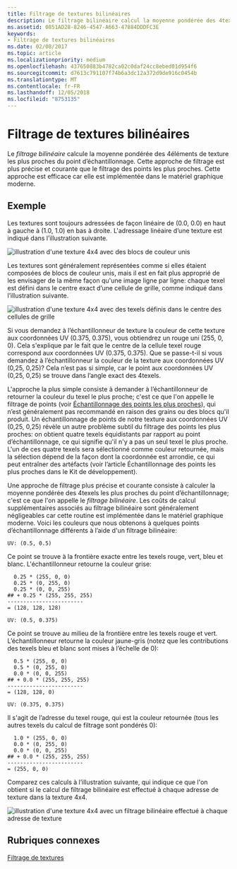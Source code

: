 ```yaml
---
title: Filtrage de textures bilinéaires
description: Le filtrage bilinéaire calcul la moyenne pondérée des 4texels les plus proches du point d'échantillonnage.
ms.assetid: 0851AD28-8246-4547-A663-47884DDDFC3E
keywords:
- Filtrage de textures bilinéaires
ms.date: 02/08/2017
ms.topic: article
ms.localizationpriority: medium
ms.openlocfilehash: 437650883b4782ca02c0daf24cc8ebed01d954f6
ms.sourcegitcommit: d7613c791107f74b6a3dc12a372d9de916c0454b
ms.translationtype: MT
ms.contentlocale: fr-FR
ms.lasthandoff: 12/05/2018
ms.locfileid: "8753135"
---
```

# <a name="bilinear-texture-filtering"></a>Filtrage de textures bilinéaires


Le *filtrage bilinéaire* calcule la moyenne pondérée des 4éléments de texture les plus proches du point d’échantillonnage. Cette approche de filtrage est plus précise et courante que le filtrage des points les plus proches. Cette approche est efficace car elle est implémentée dans le matériel graphique moderne.


## <a name="span-idexamplespanspan-idexamplespanspan-idexamplespanexample"></a><span id="Example"></span><span id="example"></span><span id="EXAMPLE"></span>Exemple


Les textures sont toujours adressées de façon linéaire de (0.0, 0.0) en haut à gauche à (1.0, 1.0) en bas à droite. L'adressage linéaire d’une texture est indiqué dans l’illustration suivante.

![illustration d'une texture 4x4 avec des blocs de couleur unis](images/bilinear-fig7a.png)

Les textures sont généralement représentées comme si elles étaient composées de blocs de couleur unis, mais il est en fait plus approprié de les envisager de la même façon qu'une image ligne par ligne: chaque texel est défini dans le centre exact d’une cellule de grille, comme indiqué dans l’illustration suivante.

![illustration d'une texture 4x4 avec des texels définis dans le centre des cellules de grille](images/bilinear-fig7b.png)

Si vous demandez à l’échantillonneur de texture la couleur de cette texture aux coordonnées UV (0.375, 0.375), vous obtiendrez un rouge uni (255, 0, 0). Cela s'explique par le fait que le centre de la cellule texel rouge correspond aux coordonnées UV (0.375, 0.375). Que se passe-t-il si vous demandez à l’échantillonneur la couleur de la texture aux coordonnées UV (0,25, 0,25)? Cela n’est pas si simple, car le point aux coordonnées UV (0,25, 0,25) se trouve dans l’angle exact des 4texels.

L'approche la plus simple consiste à demander à l’échantillonneur de retourner la couleur du texel le plus proche; c'est ce que l'on appelle le filtrage de points (voir [Échantillonnage des points les plus proches](nearest-point-sampling.md)), qui n’est généralement pas recommandé en raison des grains ou des blocs qu'il produit. Un échantillonnage de points de notre texture aux coordonnées UV (0,25, 0,25) révèle un autre problème subtil du filtrage des points les plus proches: on obtient quatre texels équidistants par rapport au point d’échantillonnage, ce qui signifie qu'il n'y a pas un seul texel le plus proche. L'un de ces quatre texels sera sélectionné comme couleur retournée, mais la sélection dépend de la façon dont la coordonnée est arrondie, ce qui peut entraîner des artéfacts (voir l’article Échantillonnage des points les plus proches dans le Kit de développement).

Une approche de filtrage plus précise et courante consiste à calculer la moyenne pondérée des 4texels les plus proches du point d’échantillonnage; c'est ce que l'on appelle le *filtrage bilinéaire*. Les coûts de calcul supplémentaires associés au filtrage bilinéaire sont généralement négligeables car cette routine est implémentée dans le matériel graphique moderne. Voici les couleurs que nous obtenons à quelques points d’échantillonnage différents à l’aide d'un filtrage bilinéaire:

```
UV: (0.5, 0.5)
```

Ce point se trouve à la frontière exacte entre les texels rouge, vert, bleu et blanc. L'échantillonneur retourne la couleur grise:

```
  0.25 * (255, 0, 0)
  0.25 * (0, 255, 0) 
  0.25 * (0, 0, 255) 
## + 0.25 * (255, 255, 255) 
------------------------
= (128, 128, 128)
```

```
UV: (0.5, 0.375)
```

Ce point se trouve au milieu de la frontière entre les texels rouge et vert. L’échantillonneur retourne la couleur jaune-gris (notez que les contributions des texels bleu et blanc sont mises à l’échelle de 0):

```
  0.5 * (255, 0, 0)
  0.5 * (0, 255, 0) 
  0.0 * (0, 0, 255) 
## + 0.0 * (255, 255, 255) 
------------------------
= (128, 128, 0)
```

```
UV: (0.375, 0.375)
```

Il s'agit de l’adresse du texel rouge, qui est la couleur retournée (tous les autres texels du calcul de filtrage sont pondérés 0):

```
  1.0 * (255, 0, 0)
  0.0 * (0, 255, 0) 
  0.0 * (0, 0, 255) 
## + 0.0 * (255, 255, 255) 
------------------------
= (255, 0, 0)
```

Comparez ces calculs à l’illustration suivante, qui indique ce que l'on obtient si le calcul de filtrage bilinéaire est effectué à chaque adresse de texture dans la texture 4x4.

![illustration d'une texture 4x4 avec un filtrage bilinéaire effectué à chaque adresse de texture](images/bilinear-fig7c.jpg)

## <a name="span-idrelated-topicsspanrelated-topics"></a><span id="related-topics"></span>Rubriques connexes


[Filtrage de textures](texture-filtering.md)

 

 




